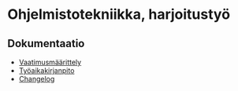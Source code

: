 # Ohjelmistotekniikka, harjoitustyö
## Dokumentaatio
- [Vaatimusmäärittely](https://github.com/Owlaboy/ot-harjoitustyo/blob/bb8e1b9ff35ef3fec95e620e7e65f5045a82d34b/dokumentaatio/vaatimusmaarittely.md)
- [Työaikakirjanpito](https://github.com/Owlaboy/ot-harjoitustyo/blob/bb8e1b9ff35ef3fec95e620e7e65f5045a82d34b/dokumentaatio/tuntikirjanpito.md)
- [Changelog](https://github.com/Owlaboy/ot-harjoitustyo/blob/bb8e1b9ff35ef3fec95e620e7e65f5045a82d34b/dokumentaatio/changelog.md)

